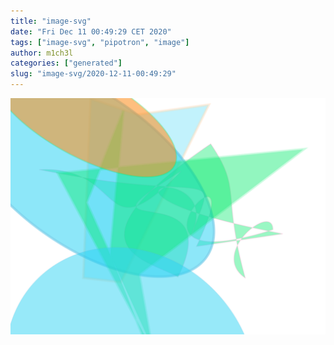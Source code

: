 ```yaml
---
title: "image-svg"
date: "Fri Dec 11 00:49:29 CET 2020"
tags: ["image-svg", "pipotron", "image"]
author: m1ch3l
categories: ["generated"]
slug: "image-svg/2020-12-11-00:49:29"
---
```


![](image.svg)
